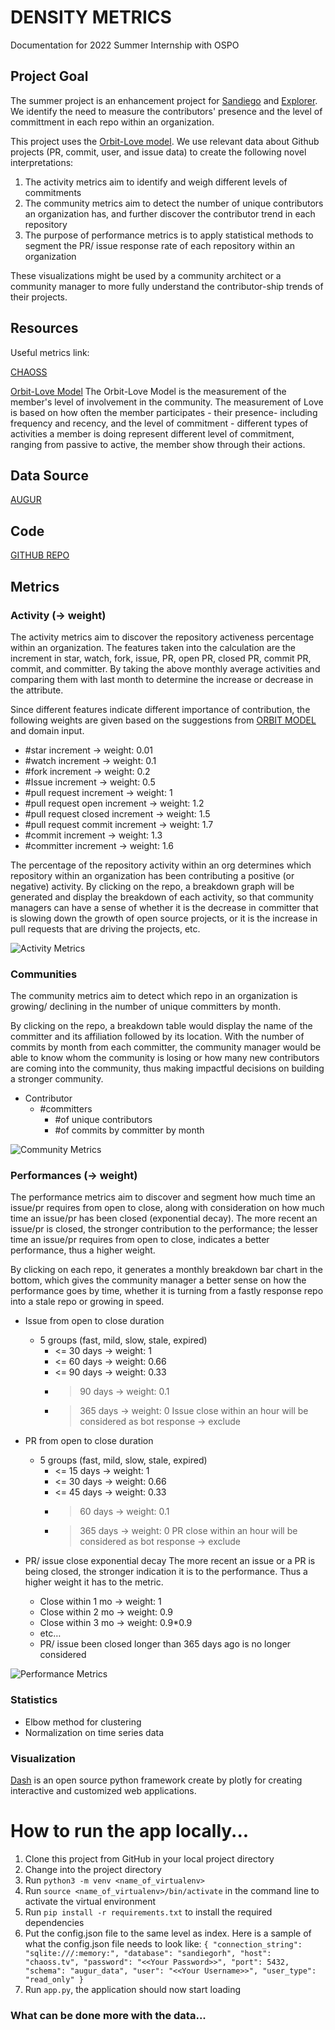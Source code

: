 # DENSITY METRICS
Documentation for 2022 Summer Internship with OSPO

## Project Goal
The summer project is an enhancement project for [Sandiego](https://github.com/sandiego-rh/sandiego) and [Explorer](https://github.com/sandiego-rh/explorer). We identify the need to measure the contributors' presence and the level of committment in each repo within an organization.

This project uses the [Orbit-Love model](https://orbitmodel.com/). We use relevant data about Github projects (PR, commit, user, and issue data) to create the following novel interpretations:

1. The activity metrics aim to identify and weigh different levels of commitments
2. The community metrics aim to detect the number of unique contributors an organization has, and further discover the contributor trend in each repository
3. The purpose of performance metrics is to apply statistical methods to segment the PR/ issue response rate of each repository within an organization

These visualizations might be used by a community architect or a community manager to more fully understand the contributor-ship trends of their projects.


## Resources
Useful metrics link:

[CHAOSS](https://chaoss.community/)

[Orbit-Love Model](https://orbitmodel.com/)
The Orbit-Love Model is the measurement of the member's level of involvement in the community. The measurement of Love is based on how often the member participates - their presence- including frequency and recency, and the level of commitment - different types of activities a member is doing represent different level of commitment, ranging from passive to active, the member show through their actions.

## Data Source
[AUGUR](https://github.com/chaoss/augur)

## Code
[GITHUB REPO]()

## Metrics
### Activity (-> weight)
The activity metrics aim to discover the repository activeness percentage within an organization. The features taken into the calculation are the increment in star, watch, fork, issue, PR, open PR, closed PR, commit PR, commit, and committer. By taking the above monthly average activities and comparing them with last month to determine the increase or decrease in the attribute.

Since different features indicate different importance of contribution, the following weights are given based on the suggestions from [ORBIT MODEL](https://orbitmodel.com/activities) and domain input.

- #star increment -> weight: 0.01
- #watch increment -> weight: 0.1
- #fork increment -> weight: 0.2
- #Issue increment -> weight: 0.5
- #pull request increment -> weight: 1
- #pull request open increment -> weight: 1.2
- #pull request closed increment -> weight: 1.5
- #pull request commit increment -> weight: 1.7
- #commit increment -> weight: 1.3
- #committer increment -> weight: 1.6

The percentage of the repository activity within an org determines which repository within an organization has been contributing a positive (or negative) activity. By clicking on the repo, a breakdown graph will be generated and display the breakdown of each activity, so that community managers can have a sense of whether it is the decrease in committer that is slowing down the growth of open source projects, or it is the increase in pull requests that are driving the projects, etc.

![Activity Metrics](https://user-images.githubusercontent.com/106325570/182034210-b274166e-00ad-420f-9bba-ecf9c3749db3.png)

### Communities
The community metrics aim to detect which repo in an organization is growing/ declining in the number of unique committers by month.

By clicking on the repo, a breakdown table would display the name of the committer and its affiliation followed by its location. With the number of commits by month from each committer, the community manager would be able to know whom the community is losing or how many new contributors are coming into the community, thus making impactful decisions on building a stronger community.

- Contributor
    - #committers
        - #of unique contributors
        - #of commits by committer by month

![Community Metrics](https://user-images.githubusercontent.com/106325570/182034291-666e1773-af52-4bf2-aacf-5ba82c415194.png)

### Performances (-> weight)
The performance metrics aim to discover and segment how much time an issue/pr requires from open to close, along with consideration on how much time an issue/pr has been closed (exponential decay). The more recent an issue/pr is closed, the stronger contribution to the performance; the lesser time an issue/pr requires from open to close, indicates a better performance, thus a higher weight. 

By clicking on each repo, it generates a monthly breakdown bar chart in the bottom, which gives the community manager a better sense on how the performance goes by time, whether it is turning from a fastly response repo into a stale repo or growing in speed.


- Issue from open to close duration
    - 5 groups (fast, mild, slow, stale, expired)
        - <= 30 days -> weight: 1
        - <= 60 days -> weight: 0.66
        - <= 90 days -> weight: 0.33
        - > 90 days -> weight: 0.1
        - > 365 days -> weight: 0
Issue close within an hour will be considered as bot response -> exclude

- PR from open to close duration
    - 5 groups (fast, mild, slow, stale, expired)
        - <= 15 days -> weight: 1
        - <= 30 days -> weight: 0.66
        - <= 45 days -> weight: 0.33
        - > 60 days -> weight: 0.1
        - > 365 days -> weight: 0
PR close within an hour will be considered as bot response -> exclude

- PR/ issue close exponential decay
The more recent an issue or a PR is being closed, the stronger indication it is to the performance. Thus a higher weight it has to the metric.
    - Close within 1 mo -> weight: 1
    - Close within 2 mo -> weight: 0.9
    - Close within 3 mo -> weight: 0.9*0.9
    - etc…
    - PR/ issue been closed longer than 365 days ago is no longer considered

![Performance Metrics](https://user-images.githubusercontent.com/106325570/182034322-02b8d188-9d8d-4590-9db2-9e50293fa2c1.png)

### Statistics
- Elbow method for clustering
- Normalization on time series data

### Visualization
[Dash](https://dash.plotly.com/) is an open source python framework create by plotly for creating interactive and customized web applications.

# How to run the app locally...
1. Clone this project from GitHub in your local project directory
2. Change into the project directory
3. Run `python3 -m venv <name_of_virtualenv>`
4. Run `source <name_of_virtualenv>/bin/activate` in the command line to activate the virtual environment
5. Run `pip install -r requirements.txt` to install the required dependencies
6. Put the config.json file to the same level as index. Here is a sample of what the config.json file needs to look like:
    `
    {
        "connection_string": "sqlite:///:memory:",
        "database": "sandiegorh",
        "host": "chaoss.tv",
        "password": "<<Your Password>>",
        "port": 5432,
        "schema": "augur_data",
        "user": "<<Your Username>>",
        "user_type": "read_only"
    }
    `
7. Run `app.py`, the application should now start loading


### What can be done more with the data...
